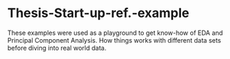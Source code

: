 # Thesis-Start-up-ref.-example
These examples were used as a playground to get know-how of EDA and Principal Component Analysis. How things works with different 
data sets before diving into real world data.
